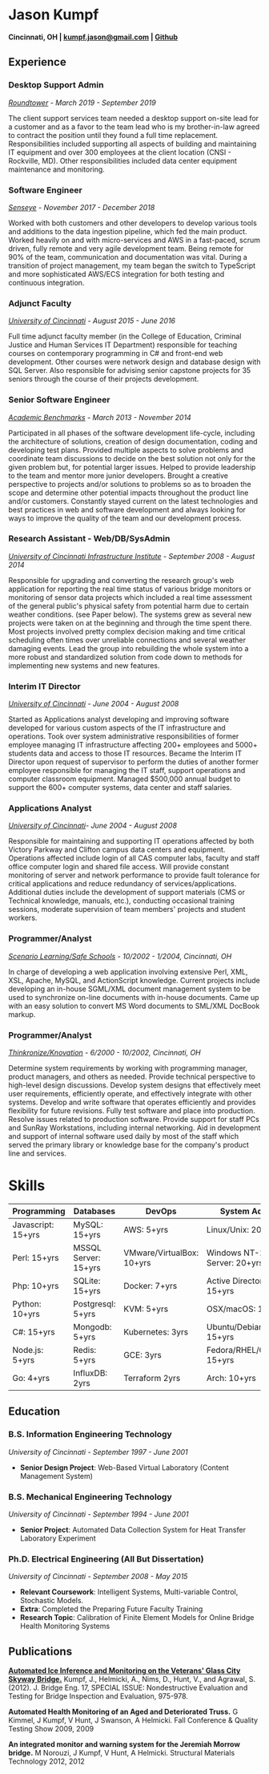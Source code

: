 ﻿# Jason Kumpf

__Cincinnati, OH \| [kumpf.jason@gmail.com](mailto:kumpf.jason@gmail.com) \| [Github](https://github.com/contd)__

## Experience

### Desktop Support Admin

*[Roundtower](https://www.roundtower.com/) - March 2019 - September 2019*

The client support services team needed a desktop support on-site lead for a customer and as a favor to the team lead who is my brother-in-law agreed to contract the position until they found a full time replacement. Responsibilities included supporting all aspects of building and maintaining IT equipment and over 300 employees at the client location (CNSI - Rockville, MD). Other responsibilities included data center equipment maintenance and monitoring.

### Software Engineer

*[Senseye](https://senseye.io) - November 2017 - December 2018*

Worked with both customers and other developers to develop various tools and additions to the data ingestion pipeline, which fed the main product.  Worked heavily on and with micro-services and AWS in a fast-paced, scrum driven, fully remote and very agile development team.  Being remote for 90% of the team, communication and documentation was vital.  During a transition of project management, my team began the switch to TypeScript and more sophisticated AWS/ECS integration for both testing and continuous integration.

### Adjunct Faculty

*[University of Cincinnati](http://www.uc.edu) - August 2015 - June 2016*

Full time adjunct faculty member (in the College of Education, Criminal Justice and Human Services IT Department) responsible for teaching courses on contemporary programming in C# and front-end web development. Other courses were network design and database design with SQL Server. Also responsible for advising senior capstone projects for 35 seniors through the course of their projects development.

### Senior Software Engineer

*[Academic Benchmarks](https://www.linkedin.com/company/academic-benchmarks/about/) - March 2013 - November 2014*

Participated in all phases of the software development life-cycle, including the architecture of solutions, creation of design documentation, coding and developing test plans. Provided multiple aspects to solve problems and coordinate team discussions to decide on the best solution not only for the given problem but, for potential larger issues. Helped to provide leadership to the team and mentor more junior developers. Brought a creative perspective to projects and/or solutions to problems so as to broaden the scope and determine other potential impacts throughout the product line and/or customers. Constantly stayed current on the latest technologies and best practices in web and software development and always looking for ways to improve the quality of the team and our development process.

### Research Assistant - Web/DB/SysAdmin

*[University of Cincinnati Infrastructure Institute](http://ucii.ceas.uc.edu/) - September 2008 - August 2014*

Responsible for upgrading and converting the research group's web application for reporting the real time status of various bridge monitors or monitoring of sensor data projects which included a real time assessment of the general public's physical safety from potential harm due to certain weather conditions. (see Paper below). The systems grew as several new projects were taken on at the beginning and through the time spent there. Most projects involved pretty complex decision making and time critical scheduling often times over unreliable connections and several weather damaging events. Lead the group into rebuilding the whole system into a more robust and standardized solution from code down to methods for implementing new systems and new features.

### Interim IT Director

*[University of Cincinnati](http://www.uc.edu) - June 2004 - August 2008*

Started as Applications analyst developing and improving software developed for various custom aspects of the IT infrastructure and operations. Took over system administrative responsibilities of former employee managing IT infrastructure affecting 200+ employees and 5000+ students data and access to those IT resources. Became the Interim IT Director upon request of supervisor to perform the duties of another former employee responsible for managing the IT staff, support operations and computer classroom equipment. Managed $500,000 annual budget to support the 600+ computer systems, data center and staff salaries.

### Applications Analyst

*[University of Cincinnati](http://www.uc.edu)- June 2004 - August 2008*

Responsible for maintaining and supporting IT operations affected by both Victory Parkway and Clifton campus data centers and equipment. Operations affected include login of all CAS computer labs, faculty and staff office computer login and shared file access. Will provide constant monitoring of server and network performance to provide fault tolerance for critical applications and reduce redundancy of services/applications. Additional duties include the development of support materials (CMS or Technical knowledge, manuals, etc.), conducting occasional training sessions, moderate supervision of team members' projects and student workers.

### Programmer/Analyst

*[Scenario Learning/Safe Schools](https://www.safeschools.com/) - 10/2002 - 1/2004, Cincinnati, OH*

In charge of developing a web application involving extensive Perl, XML, XSL, Apache, MySQL, and ActionScript knowledge. Current projects include developing an in-house SGML/XML document management system to be used to synchronize on-line documents with in-house documents. Came up with an easy solution to convert MS Word documents to SML/XML DocBook markup.

### Programmer/Analyst

*[Thinkronize/Knovation](https://www.knovationlearning.com/) - 6/2000 - 10/2002, Cincinnati, OH*

Determine system requirements by working with programming manager, product managers, and others as needed. Provide technical perspective to high-level design discussions. Develop system designs that effectively meet user requirements, efficiently operate, and effectively integrate with other systems. Develop and write software that operates efficiently and provides flexibility for future revisions. Fully test software and place into production. Resolve issues related to production software. Provide support for staff PCs and SunRay Workstations, including internal networking. Aid in development and support of internal software used daily by most of the staff which served the primary library or knowledge base for the company's product line and services.



# Skills

| Programming        | Databases            | DevOps                    | System Admin                   |
| ------------------ | -------------------- | ------------------------- | ------------------------------ |
| Javascript: 15+yrs | MySQL: 15+yrs        | AWS: 5+yrs                | Linux/Unix: 20+yrs             |
| Perl: 15+yrs       | MSSQL Server: 15+yrs | VMware/VirtualBox: 10+yrs | Windows NT-2016 Server: 20+yrs |
| Php: 10+yrs        | SQLite: 15+yrs       | Docker: 7+yrs             | Active Directory: 15+yrs       |
| Python: 10+yrs     | Postgresql: 5+yrs    | KVM: 5+yrs                | OSX/macOS: 15+yrs              |
| C#: 15+yrs         | Mongodb: 5+yrs       | Kubernetes: 3yrs          | Ubuntu/Debian: 15+yrs          |
| Node.js: 5+yrs     | Redis: 5+yrs         | GCE: 3yrs                 | Fedora/RHEL/CentOS: 15+yrs     |
| Go: 4+yrs          | InfluxDB: 2yrs       | Terraform 2yrs            | Arch: 10+yrs                   |



## Education

### B.S. Information Engineering Technology

*University of Cincinnati - September 1997 - June 2001*

* **Senior Design Project**: Web-Based Virtual Laboratory (Content Management System)

### B.S. Mechanical Engineering Technology

*University of Cincinnati - September 1994 - June 2001*

* **Senior Project**: Automated Data Collection System for Heat Transfer Laboratory Experiment

### Ph.D. Electrical Engineering (All But Dissertation)

*University of Cincinnati - September 2008 - May 2015*

* **Relevant Coursework**: Intelligent Systems, Multi-variable Control, Stochastic Models.
* **Extra**: Completed the Preparing Future Faculty Training
* **Research Topic**: Calibration of Finite Element Models for Online Bridge Health Monitoring Systems

## Publications

__[Automated Ice Inference and Monitoring on the Veterans' Glass City Skyway Bridge.](https://www.researchgate.net/publication/257921037_Automated_Ice_Inference_and_Monitoring_on_the_Veterans_Glass_City_Skyway_Bridge)__ Kumpf, J., Helmicki, A., Nims, D., Hunt, V., and Agrawal, S. (2012). J. Bridge Eng. 17, SPECIAL ISSUE: Nondestructive Evaluation and Testing for Bridge Inspection and Evaluation, 975-978.

__Automated Health Monitoring of an Aged and Deteriorated Truss.__ G Kimmel, J Kumpf, V Hunt, J Swanson, A Helmicki. Fall Conference & Quality Testing Show 2009, 2009

__An integrated monitor and warning system for the Jeremiah Morrow bridge.__ M Norouzi, J Kumpf, V Hunt, A Helmicki. Structural Materials Technology 2012, 2012
